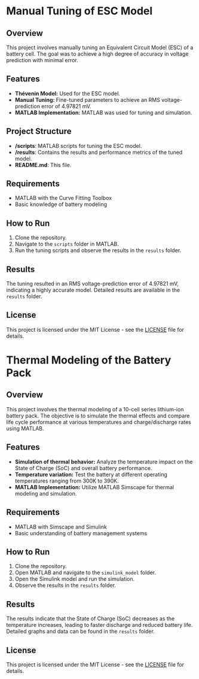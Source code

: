 # Manual Tuning of ESC Model

## Overview
This project involves manually tuning an Equivalent Circuit Model (ESC) of a battery cell. The goal was to achieve a high degree of accuracy in voltage prediction with minimal error.

## Features
- **Thévenin Model:** Used for the ESC model.
- **Manual Tuning:** Fine-tuned parameters to achieve an RMS voltage-prediction error of 4.97821 mV.
- **MATLAB Implementation:** MATLAB was used for tuning and simulation.

## Project Structure
- **/scripts**: MATLAB scripts for tuning the ESC model.
- **/results**: Contains the results and performance metrics of the tuned model.
- **README.md**: This file.

## Requirements
- MATLAB with the Curve Fitting Toolbox
- Basic knowledge of battery modeling

## How to Run
1. Clone the repository.
2. Navigate to the `scripts` folder in MATLAB.
3. Run the tuning scripts and observe the results in the `results` folder.

## Results
The tuning resulted in an RMS voltage-prediction error of 4.97821 mV, indicating a highly accurate model. Detailed results are available in the `results` folder.

## License
This project is licensed under the MIT License - see the [LICENSE](LICENSE) file for details.


# Thermal Modeling of the Battery Pack

## Overview
This project involves the thermal modeling of a 10-cell series lithium-ion battery pack. The objective is to simulate the thermal effects and compare life cycle performance at various temperatures and charge/discharge rates using MATLAB.

## Features
- **Simulation of thermal behavior:** Analyze the temperature impact on the State of Charge (SoC) and overall battery performance.
- **Temperature variation:** Test the battery at different operating temperatures ranging from 300K to 390K.
- **MATLAB Implementation:** Utilize MATLAB Simscape for thermal modeling and simulation.



## Requirements
- MATLAB with Simscape and Simulink
- Basic understanding of battery management systems

## How to Run
1. Clone the repository.
2. Open MATLAB and navigate to the `simulink_model` folder.
3. Open the Simulink model and run the simulation.
4. Observe the results in the `results` folder.

## Results
The results indicate that the State of Charge (SoC) decreases as the temperature increases, leading to faster discharge and reduced battery life. Detailed graphs and data can be found in the `results` folder.

## License
This project is licensed under the MIT License - see the [LICENSE](LICENSE) file for details.



